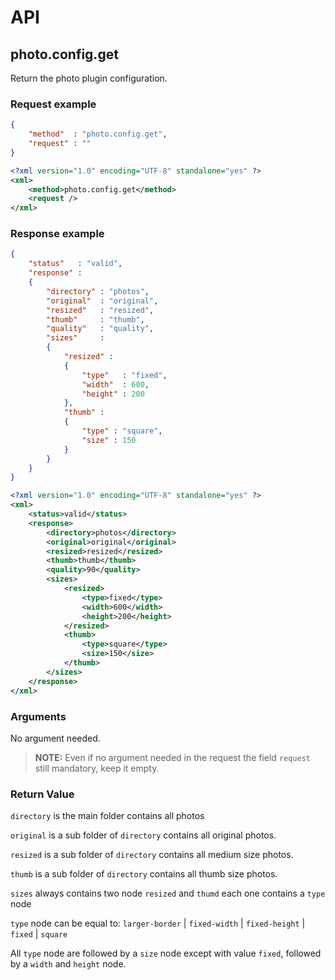 # API

## photo.config.get

Return the photo plugin configuration.

### Request example

```json
{
	"method"  : "photo.config.get",
	"request" : ""
}
```

```xml
<?xml version="1.0" encoding="UTF-8" standalone="yes" ?>
<xml>
	<method>photo.config.get</method>
	<request />
</xml>
```

### Response example

```json
{
	"status"   : "valid",
	"response" : 
	{
		"directory" : "photos",
		"original"  : "original",
		"resized"   : "resized",
		"thumb"     : "thumb",
		"quality"   : "quality",
		"sizes"     : 
		{
			"resized" : 
			{ 
				"type"   : "fixed", 
				"width"  : 600, 
				"height" : 200 
			},
			"thumb" : 
			{ 
				"type" : "square", 
				"size" : 150 
			}
		}
	}
}
```

```xml
<?xml version="1.0" encoding="UTF-8" standalone="yes" ?>
<xml>
	<status>valid</status>
	<response>
		<directory>photos</directory>
		<original>original</original>
		<resized>resized</resized>
		<thumb>thumb</thumb>
		<quality>90</quality>
		<sizes>
			<resized>
				<type>fixed</type>
				<width>600</width>
				<height>200</height>
			</resized>
			<thumb>
				<type>square</type>
				<size>150</size>
			</thumb>
		</sizes>
	</response>
</xml>
```

### Arguments

No argument needed.

> __NOTE:__ Even if no argument needed in the request the field `request` still mandatory, keep it empty.

### Return Value

`directory` is the main folder contains all photos

`original` is a sub folder of `directory` contains all original photos.

`resized` is a sub folder of `directory` contains all medium size photos.

`thumb` is a sub folder of `directory` contains all thumb size photos.

`sizes` always contains two node `resized` and `thumd` each one contains a `type` node

`type` node can be equal to: `larger-border` | `fixed-width` | `fixed-height` | `fixed` | `square`

All `type` node are followed by a `size` node except with value `fixed`, followed by a `width` and `height` node.
